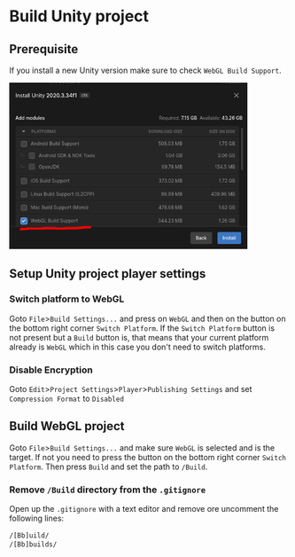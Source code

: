 # Build Unity project

## Prerequisite

If you install a new Unity version make sure to check `WebGL Build Support`.

<img src="check-webgl-build-support.png" height="300" />

## Setup Unity project player settings

### Switch platform to WebGL

Goto `File`>`Build Settings...` and press on `WebGL` and then on the button on the bottom right corner `Switch Platform`. If the `Switch Platform` button is not present but a `Build` button is, that means that your current platform already is `WebGL` which in this case you don't need to switch platforms.

### Disable Encryption

Goto `Edit`>`Project Settings`>`Player`>`Publishing Settings` and set `Compression Format` to `Disabled`

## Build WebGL project

Goto `File`>`Build Settings...` and make sure `WebGL` is selected and is the target. If not you need to press the button on the bottom right corner `Switch Platform`. Then press `Build` and set the path to `/Build`.

### Remove `/Build` directory from the `.gitignore`

Open up the `.gitignore` with a text editor and remove ore uncomment the following lines:

```
/[Bb]uild/
/[Bb]builds/
```